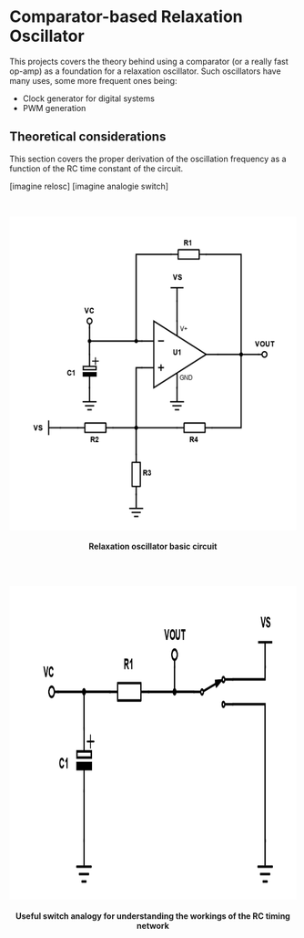 # Comparator-based Relaxation Oscillator
This projects covers the theory behind using a comparator (or a really fast op-amp) as a foundation for a relaxation oscillator. Such oscillators have many uses, some more frequent ones being:
- Clock generator for digital systems
- PWM generation
## Theoretical considerations
This section covers the proper derivation of the oscillation frequency as a function of the RC time constant of the circuit.

[imagine relosc]
[imagine analogie switch]

<br>
  <p align="center">
    <img height = "550" src = "RELOSC.png">
    <br>
    <br>
    <a><b>Relaxation oscillator basic circuit</b></b></a>
</p>
<br>

<br>
  <p align="center">
    <img height = "550" src = "SWITCHANAL.png">
    <br>
    <br>
    <a><b>Useful switch analogy for understanding the workings of the RC timing network</b></a>
</p>
<br>
